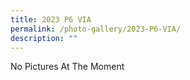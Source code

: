 ```yaml
---
title: 2023 P6 VIA
permalink: /photo-gallery/2023-P6-VIA/
description: ""
---
```

No Pictures At The Moment